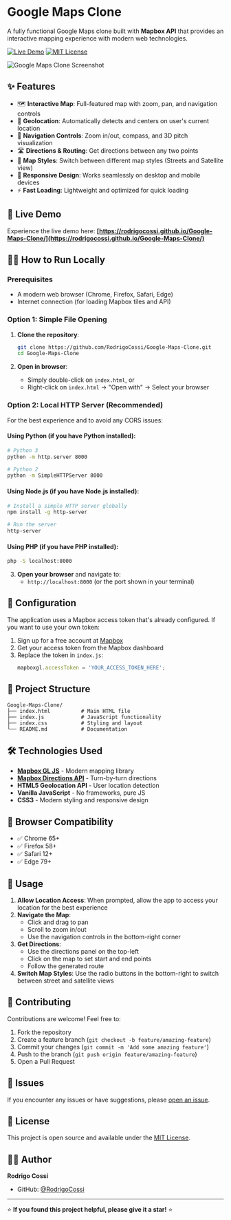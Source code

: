 # Google Maps Clone

A fully functional Google Maps clone built with **Mapbox API** that provides an interactive mapping experience with modern web technologies.

[![Live Demo](https://img.shields.io/badge/Live-Demo-brightgreen)](https://rodrigocossi.github.io/Google-Maps-Clone/)
[![MIT License](https://img.shields.io/badge/License-MIT-blue.svg)](LICENSE)

![Google Maps Clone Screenshot](https://user-images.githubusercontent.com/59088238/169894152-94a3eb81-f373-497e-b593-fcfd4eaf05d4.png)

## ✨ Features

- 🗺️ **Interactive Map**: Full-featured map with zoom, pan, and navigation controls
- 📍 **Geolocation**: Automatically detects and centers on user's current location
- 🧭 **Navigation Controls**: Zoom in/out, compass, and 3D pitch visualization
- 🛣️ **Directions & Routing**: Get directions between any two points
- 🎨 **Map Styles**: Switch between different map styles (Streets and Satellite view)
- 📱 **Responsive Design**: Works seamlessly on desktop and mobile devices
- ⚡ **Fast Loading**: Lightweight and optimized for quick loading

## 🚀 Live Demo

Experience the live demo here: **[https://rodrigocossi.github.io/Google-Maps-Clone/](https://rodrigocossi.github.io/Google-Maps-Clone/)**

## 🏃‍♂️ How to Run Locally

### Prerequisites

- A modern web browser (Chrome, Firefox, Safari, Edge)
- Internet connection (for loading Mapbox tiles and API)

### Option 1: Simple File Opening
1. **Clone the repository**:
   ```bash
   git clone https://github.com/RodrigoCossi/Google-Maps-Clone.git
   cd Google-Maps-Clone
   ```

2. **Open in browser**:
   - Simply double-click on `index.html`, or
   - Right-click on `index.html` → "Open with" → Select your browser

### Option 2: Local HTTP Server (Recommended)

For the best experience and to avoid any CORS issues:

#### Using Python (if you have Python installed):
```bash
# Python 3
python -m http.server 8000

# Python 2
python -m SimpleHTTPServer 8000
```

#### Using Node.js (if you have Node.js installed):
```bash
# Install a simple HTTP server globally
npm install -g http-server

# Run the server
http-server
```

#### Using PHP (if you have PHP installed):
```bash
php -S localhost:8000
```

3. **Open your browser** and navigate to:
   - `http://localhost:8000` (or the port shown in your terminal)

## 🔧 Configuration

The application uses a Mapbox access token that's already configured. If you want to use your own token:

1. Sign up for a free account at [Mapbox](https://www.mapbox.com/)
2. Get your access token from the Mapbox dashboard
3. Replace the token in `index.js`:
   ```javascript
   mapboxgl.accessToken = 'YOUR_ACCESS_TOKEN_HERE';
   ```

## 📁 Project Structure

```
Google-Maps-Clone/
├── index.html          # Main HTML file
├── index.js            # JavaScript functionality
├── index.css           # Styling and layout
└── README.md           # Documentation
```

## 🛠️ Technologies Used

- **[Mapbox GL JS](https://docs.mapbox.com/mapbox-gl-js/)** - Modern mapping library
- **[Mapbox Directions API](https://docs.mapbox.com/api/navigation/directions/)** - Turn-by-turn directions
- **HTML5 Geolocation API** - User location detection
- **Vanilla JavaScript** - No frameworks, pure JS
- **CSS3** - Modern styling and responsive design

## 📱 Browser Compatibility

- ✅ Chrome 65+
- ✅ Firefox 58+
- ✅ Safari 12+
- ✅ Edge 79+

## 🎯 Usage

1. **Allow Location Access**: When prompted, allow the app to access your location for the best experience
2. **Navigate the Map**: 
   - Click and drag to pan
   - Scroll to zoom in/out
   - Use the navigation controls in the bottom-right corner
3. **Get Directions**: 
   - Use the directions panel on the top-left
   - Click on the map to set start and end points
   - Follow the generated route
4. **Switch Map Styles**: Use the radio buttons in the bottom-right to switch between street and satellite views

## 🤝 Contributing

Contributions are welcome! Feel free to:

1. Fork the repository
2. Create a feature branch (`git checkout -b feature/amazing-feature`)
3. Commit your changes (`git commit -m 'Add some amazing feature'`)
4. Push to the branch (`git push origin feature/amazing-feature`)
5. Open a Pull Request

## 🐛 Issues

If you encounter any issues or have suggestions, please [open an issue](https://github.com/RodrigoCossi/Google-Maps-Clone/issues).

## 📄 License

This project is open source and available under the [MIT License](LICENSE).

## 👨‍💻 Author

**Rodrigo Cossi**
- GitHub: [@RodrigoCossi](https://github.com/RodrigoCossi)

---

⭐ **If you found this project helpful, please give it a star!** ⭐

